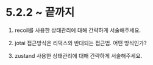 # 5.2.2 ~ 끝까지

1. recoil를 사용한 상태관리에 대해 간략하게 서술해주세요.

2. jotai 접근방식은 리덕스와 반대되는 접근법. 어떤 방식인가?

3. zustand 사용한 상태관리에 대해 간략하게 서술해주세요.
